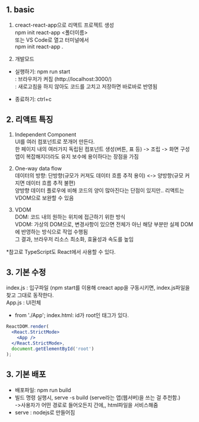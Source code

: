 ## 1. basic  
1. creact-react-app으로 리액트 프로젝트 생성   
  npm init react-app <폴더이름>   
  또는 VS Code로 열고 터미널에서   
  npm init react-app .  

   
2. 개발모드   
  - 실행하기: npm run start   
  : 브라우저가 켜짐 (http://localhost:3000/)   
  : 새로고침을 하지 않아도 코드를 고치고 저장하면 바로바로 반영됨   
  
  - 종료하기: ctrl+c   


## 2. 리액트 특징   
1. Independent Component   
  UI를 여러 컴포넌트로 쪼개어 만든다.   
  한 페이지 내의 여러가지 독립된 컴포넌트 생성(버튼, 표 등) -> 조립 -> 화면 구성   
  앱이 복잡해지더라도 유지 보수에 용이하다는 장점을 가짐   
2. One-way data flow   
  데이터의 방향: 단방향(규모가 커져도 데이터 흐름 추적 용이) <-> 양방향(규모 커지면 데이터 흐름 추적 불편)    
  양방향 데이터 플로우에 비해 코드의 양이 많아진다는 단점이 있지만.. 리액트는 VDOM으로 보완할 수 있음   
  
3. VDOM   
  DOM: 코드 내의 원하는 위치에 접근하기 위한 방식   
  VDOM: 가상의 DOM으로, 변경사항이 있으면 전체가 아닌 해당 부분만 실제 DOM에 반영하는 방식으로 작업 수행됨   
        그 결과, 브라우저 리소스 최소화, 효율성과 속도를 높임   
        
  *참고로 TypeScript도 React에서 사용할 수 있다.    
  

## 3. 기본 수정
index.js : 입구파일 (npm start를 이용해 creact app을 구동시키면, index.js파일을 찾고 그대로 동작한다.   
App.js : UI전체   
 - from './App';
index.html: id가 root인 태그가 있다. 
```jsx
ReactDOM.render(
  <React.StrictMode>
    <App />
  </React.StrictMode>,
  document.getElementById('root')
);
```

## 3. 기본 배포
  - 배포파일: npm run build    
  - 빌드 명령 실행시, serve -s build (serve라는 앱(웹서버)을 쓰는 걸 추천함.)   
    ->사용자가 어떤 경로로 들어오든지 간에,, html파일을 서비스해줌   
  - serve : nodejs로 만들어짐   
